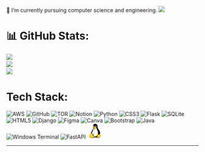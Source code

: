 🔭 I’m currently pursuing computer science and engineering.
[![](https://visitcount.itsvg.in/api?id=charantm7&icon=2&color=1)](https://visitcount.itsvg.in)
# 📊 GitHub Stats:
![](https://github-readme-stats.vercel.app/api?username=charantm7&theme=dark&hide_border=false&include_all_commits=false&count_private=false)<br/>
![](https://nirzak-streak-stats.vercel.app/?user=charantm7&theme=dark&hide_border=false)<br/>
![](https://github-readme-stats.vercel.app/api/top-langs/?username=charantm7&theme=dark&hide_border=false&include_all_commits=false&count_private=false&layout=compact)

# Tech Stack:
![AWS](https://img.shields.io/badge/AWS-%23FF9900.svg?style=plastic&logo=amazon-aws&logoColor=white) ![GitHub](https://img.shields.io/badge/github-%23121011.svg?style=plastic&logo=github&logoColor=white) ![TOR](https://img.shields.io/badge/tor-%237E4798.svg?style=plastic&logo=tor-project&logoColor=white) ![Notion](https://img.shields.io/badge/Notion-%23000000.svg?style=plastic&logo=notion&logoColor=white) ![Python](https://img.shields.io/badge/python-3670A0?style=plastic&logo=python&logoColor=ffdd54) ![CSS3](https://img.shields.io/badge/css3-%231572B6.svg?style=flat&logo=css3&logoColor=white) ![Flask](https://img.shields.io/badge/flask-%23000.svg?style=flat&logo=flask&logoColor=white) ![SQLite](https://img.shields.io/badge/sqlite-%2307405e.svg?style=flat&logo=sqlite&logoColor=white) ![HTML5](https://img.shields.io/badge/html5-%23E34F26.svg?style=flat&logo=html5&logoColor=white)
![Django](https://img.shields.io/badge/django-%23092E20.svg?style=flat&logo=django&logoColor=white) ![Figma](https://img.shields.io/badge/figma-%23F24E1E.svg?style=flat&logo=figma&logoColor=white) ![Canva](https://img.shields.io/badge/Canva-%2300C4CC.svg?style=flat&logo=Canva&logoColor=white) ![Bootstrap](https://img.shields.io/badge/bootstrap-%238511FA.svg?style=flat&logo=bootstrap&logoColor=white) ![Java](https://img.shields.io/badge/java-%23ED8B00.svg?style=flat&logo=openjdk&logoColor=white) ![Windows Terminal](https://img.shields.io/badge/Windows%20Terminal-%234D4D4D.svg?style=flat&logo=windows-terminal&logoColor=white) ![FastAPI](https://img.shields.io/badge/FastAPI-005571?style=plastic&logo=fastapi) <a href="https://www.linux.org/" target="_blank" rel="noreferrer"> <img src="https://raw.githubusercontent.com/devicons/devicon/master/icons/linux/linux-original.svg" alt="linux" width="40" height="40"/> </a> 



---
<!-- Proudly created with GPRM ( https://gprm.itsvg.in ) -->
